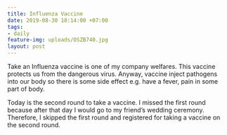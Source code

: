 ```yaml
---
title: Influenza Vaccine
date: 2019-08-30 18:14:00 +07:00
tags:
- daily
feature-img: uploads/OSZB740.jpg
layout: post
---
```


Take an Influenza vaccine is one of my company welfares. This vaccine protects us from the dangerous virus. Anyway, vaccine inject pathogens into our body so there is some side effect e.g. have a fever, pain in some part of body.

Today is the second round to take a vaccine. I missed the first round because after that day I would go to my friend’s wedding ceremony. Therefore, I skipped the first round and registered for taking a vaccine on the second round.
